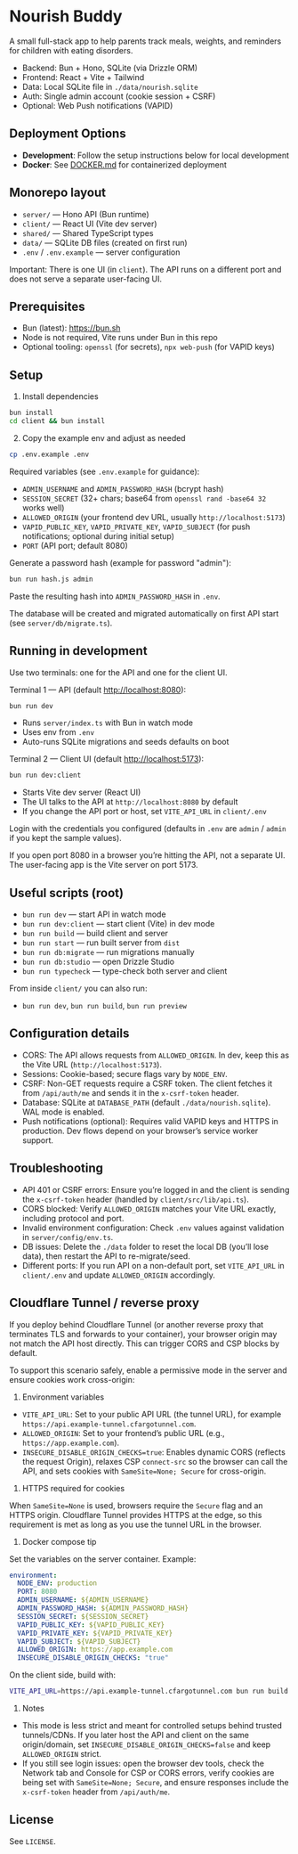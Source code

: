 # Nourish Buddy

A small full-stack app to help parents track meals, weights, and reminders for children with eating disorders.

- Backend: Bun + Hono, SQLite (via Drizzle ORM)
- Frontend: React + Vite + Tailwind
- Data: Local SQLite file in `./data/nourish.sqlite`
- Auth: Single admin account (cookie session + CSRF)
- Optional: Web Push notifications (VAPID)

## Deployment Options

- **Development**: Follow the setup instructions below for local development
- **Docker**: See [DOCKER.md](DOCKER.md) for containerized deployment

## Monorepo layout

- `server/` — Hono API (Bun runtime)
- `client/` — React UI (Vite dev server)
- `shared/` — Shared TypeScript types
- `data/` — SQLite DB files (created on first run)
- `.env` / `.env.example` — server configuration

Important: There is one UI (in `client`). The API runs on a different port and does not serve a separate user-facing UI.

## Prerequisites

- Bun (latest): https://bun.sh
- Node is not required, Vite runs under Bun in this repo
- Optional tooling: `openssl` (for secrets), `npx web-push` (for VAPID keys)

## Setup

1. Install dependencies

```bash
bun install
cd client && bun install
```

2. Copy the example env and adjust as needed

```bash
cp .env.example .env
```

Required variables (see `.env.example` for guidance):

- `ADMIN_USERNAME` and `ADMIN_PASSWORD_HASH` (bcrypt hash)
- `SESSION_SECRET` (32+ chars; base64 from `openssl rand -base64 32` works well)
- `ALLOWED_ORIGIN` (your frontend dev URL, usually `http://localhost:5173`)
- `VAPID_PUBLIC_KEY`, `VAPID_PRIVATE_KEY`, `VAPID_SUBJECT` (for push notifications; optional during initial setup)
- `PORT` (API port; default 8080)

Generate a password hash (example for password "admin"):

```bash
bun run hash.js admin
```

Paste the resulting hash into `ADMIN_PASSWORD_HASH` in `.env`.

The database will be created and migrated automatically on first API start (see `server/db/migrate.ts`).


## Running in development

Use two terminals: one for the API and one for the client UI.

Terminal 1 — API (default <http://localhost:8080>):

```bash
bun run dev
```

- Runs `server/index.ts` with Bun in watch mode
- Uses env from `.env`
- Auto-runs SQLite migrations and seeds defaults on boot

Terminal 2 — Client UI (default <http://localhost:5173>):

```bash
bun run dev:client
```

- Starts Vite dev server (React UI)
- The UI talks to the API at `http://localhost:8080` by default
- If you change the API port or host, set `VITE_API_URL` in `client/.env`

Login with the credentials you configured (defaults in `.env` are `admin` / `admin` if you kept the sample values).

If you open port 8080 in a browser you’re hitting the API, not a separate UI. The user-facing app is the Vite server on port 5173.


## Useful scripts (root)

- `bun run dev` — start API in watch mode
- `bun run dev:client` — start client (Vite) in dev mode
- `bun run build` — build client and server
- `bun run start` — run built server from `dist`
- `bun run db:migrate` — run migrations manually
- `bun run db:studio` — open Drizzle Studio
- `bun run typecheck` — type-check both server and client

From inside `client/` you can also run:

- `bun run dev`, `bun run build`, `bun run preview`


## Configuration details

- CORS: The API allows requests from `ALLOWED_ORIGIN`. In dev, keep this as the Vite URL (`http://localhost:5173`).
- Sessions: Cookie-based; secure flags vary by `NODE_ENV`.
- CSRF: Non-GET requests require a CSRF token. The client fetches it from `/api/auth/me` and sends it in the `x-csrf-token` header.
- Database: SQLite at `DATABASE_PATH` (default `./data/nourish.sqlite`). WAL mode is enabled.
- Push notifications (optional): Requires valid VAPID keys and HTTPS in production. Dev flows depend on your browser’s service worker support.


## Troubleshooting

- API 401 or CSRF errors: Ensure you’re logged in and the client is sending the `x-csrf-token` header (handled by `client/src/lib/api.ts`).
- CORS blocked: Verify `ALLOWED_ORIGIN` matches your Vite URL exactly, including protocol and port.
- Invalid environment configuration: Check `.env` values against validation in `server/config/env.ts`.
- DB issues: Delete the `./data` folder to reset the local DB (you’ll lose data), then restart the API to re-migrate/seed.
- Different ports: If you run API on a non-default port, set `VITE_API_URL` in `client/.env` and update `ALLOWED_ORIGIN` accordingly.

## Cloudflare Tunnel / reverse proxy

If you deploy behind Cloudflare Tunnel (or another reverse proxy that terminates TLS and forwards to your container), your browser origin may not match the API host directly. This can trigger CORS and CSP blocks by default.

To support this scenario safely, enable a permissive mode in the server and ensure cookies work cross-origin:

1. Environment variables

- `VITE_API_URL`: Set to your public API URL (the tunnel URL), for example `https://api.example-tunnel.cfargotunnel.com`.
- `ALLOWED_ORIGIN`: Set to your frontend’s public URL (e.g., `https://app.example.com`).
- `INSECURE_DISABLE_ORIGIN_CHECKS=true`: Enables dynamic CORS (reflects the request Origin), relaxes CSP `connect-src` so the browser can call the API, and sets cookies with `SameSite=None; Secure` for cross-origin.

1. HTTPS required for cookies

When `SameSite=None` is used, browsers require the `Secure` flag and an HTTPS origin. Cloudflare Tunnel provides HTTPS at the edge, so this requirement is met as long as you use the tunnel URL in the browser.

1. Docker compose tip

Set the variables on the server container. Example:

```yaml
environment:
  NODE_ENV: production
  PORT: 8080
  ADMIN_USERNAME: ${ADMIN_USERNAME}
  ADMIN_PASSWORD_HASH: ${ADMIN_PASSWORD_HASH}
  SESSION_SECRET: ${SESSION_SECRET}
  VAPID_PUBLIC_KEY: ${VAPID_PUBLIC_KEY}
  VAPID_PRIVATE_KEY: ${VAPID_PRIVATE_KEY}
  VAPID_SUBJECT: ${VAPID_SUBJECT}
  ALLOWED_ORIGIN: https://app.example.com
  INSECURE_DISABLE_ORIGIN_CHECKS: "true"
```

On the client side, build with:

```bash
VITE_API_URL=https://api.example-tunnel.cfargotunnel.com bun run build:client
```

1. Notes

- This mode is less strict and meant for controlled setups behind trusted tunnels/CDNs. If you later host the API and client on the same origin/domain, set `INSECURE_DISABLE_ORIGIN_CHECKS=false` and keep `ALLOWED_ORIGIN` strict.
- If you still see login issues: open the browser dev tools, check the Network tab and Console for CSP or CORS errors, verify cookies are being set with `SameSite=None; Secure`, and ensure responses include the `x-csrf-token` header from `/api/auth/me`.


## License

See `LICENSE`.
